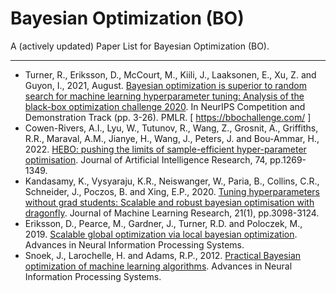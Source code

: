 # Bayesian Optimization (BO)

A (actively updated) Paper List for Bayesian Optimization (BO).

******* *** *******

* Turner, R., Eriksson, D., McCourt, M., Kiili, J., Laaksonen, E., Xu, Z. and Guyon, I., 2021, August. [Bayesian optimization is superior to random search for machine learning hyperparameter tuning: Analysis of the black-box optimization challenge 2020](http://proceedings.mlr.press/v133/turner21a/turner21a.pdf). In NeurIPS Competition and Demonstration Track (pp. 3-26). PMLR. [ https://bbochallenge.com/ ]
* Cowen-Rivers, A.I., Lyu, W., Tutunov, R., Wang, Z., Grosnit, A., Griffiths, R.R., Maraval, A.M., Jianye, H., Wang, J., Peters, J. and Bou-Ammar, H., 2022. [HEBO: pushing the limits of sample-efficient hyper-parameter optimisation](https://www.jair.org/index.php/jair/article/view/13643). Journal of Artificial Intelligence Research, 74, pp.1269-1349.
* Kandasamy, K., Vysyaraju, K.R., Neiswanger, W., Paria, B., Collins, C.R., Schneider, J., Poczos, B. and Xing, E.P., 2020. [Tuning hyperparameters without grad students: Scalable and robust bayesian optimisation with dragonfly](). Journal of Machine Learning Research, 21(1), pp.3098-3124.
* Eriksson, D., Pearce, M., Gardner, J., Turner, R.D. and Poloczek, M., 2019. [Scalable global optimization via local bayesian optimization](https://proceedings.neurips.cc/paper/2019/hash/6c990b7aca7bc7058f5e98ea909e924b-Abstract.html). Advances in Neural Information Processing Systems.
* Snoek, J., Larochelle, H. and Adams, R.P., 2012. [Practical Bayesian optimization of machine learning algorithms](https://proceedings.neurips.cc/paper_files/paper/2012/hash/05311655a15b75fab86956663e1819cd-Abstract.html). Advances in Neural Information Processing Systems.
